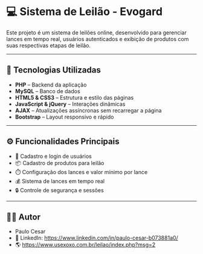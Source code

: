# 💻 Sistema de Leilão - Evogard

Este projeto é um sistema de leilões online, desenvolvido para gerenciar lances em tempo real, usuários autenticados e exibição de produtos com suas respectivas etapas de leilão.

---

## 🚀 Tecnologias Utilizadas

- **PHP** – Backend da aplicação
- **MySQL** – Banco de dados
- **HTML5 & CSS3** – Estrutura e estilo das páginas
- **JavaScript & jQuery** – Interações dinâmicas
- **AJAX** – Atualizações assíncronas sem recarregar a página
- **Bootstrap** – Layout responsivo e rápido

---

## ⚙️ Funcionalidades Principais

- 🧑 Cadastro e login de usuários
- 📦 Cadastro de produtos para leilão
- ⏱️ Configuração dos lances e valor mínimo por lance
- 💰 Sistema de lances em tempo real
- 🔒 Controle de segurança e sessões

---

## 🙋‍♂️ Autor

- Paulo Cesar
- 📧 LinkedIn: https://www.linkedin.com/in/paulo-cesar-b073881a0/
- 🌎 https://www.usexoxo.com.br/leilao/index.php?msg=2
